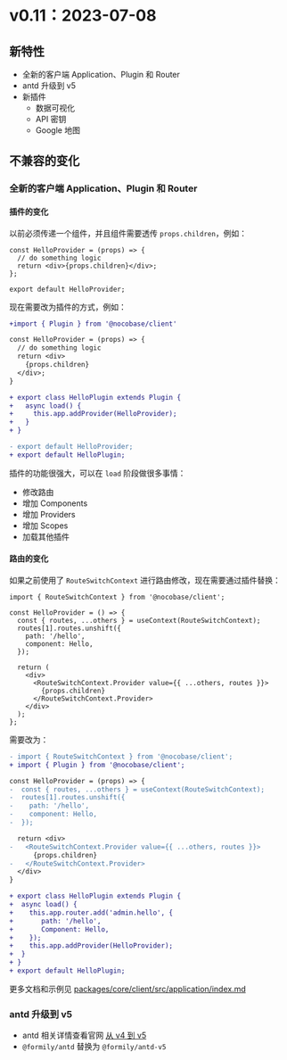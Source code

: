 # v0.11：2023-07-08

## 新特性

- 全新的客户端 Application、Plugin 和 Router
- antd 升级到 v5
- 新插件
  - 数据可视化
  - API 密钥
  - Google 地图

## 不兼容的变化

### 全新的客户端 Application、Plugin 和 Router

#### 插件的变化

以前必须传递一个组件，并且组件需要透传 `props.children`，例如：

```tsx | pure
const HelloProvider = (props) => {
  // do something logic
  return <div>{props.children}</div>;
};

export default HelloProvider;
```

现在需要改为插件的方式，例如：

```diff | pure
+import { Plugin } from '@nocobase/client'

const HelloProvider = (props) => {
  // do something logic
  return <div>
    {props.children}
  </div>;
}

+ export class HelloPlugin extends Plugin {
+   async load() {
+     this.app.addProvider(HelloProvider);
+   }
+ }

- export default HelloProvider;
+ export default HelloPlugin;
```

插件的功能很强大，可以在 `load` 阶段做很多事情：

- 修改路由
- 增加 Components
- 增加 Providers
- 增加 Scopes
- 加载其他插件

#### 路由的变化

如果之前使用了 `RouteSwitchContext` 进行路由修改，现在需要通过插件替换：

```tsx | pure
import { RouteSwitchContext } from '@nocobase/client';

const HelloProvider = () => {
  const { routes, ...others } = useContext(RouteSwitchContext);
  routes[1].routes.unshift({
    path: '/hello',
    component: Hello,
  });

  return (
    <div>
      <RouteSwitchContext.Provider value={{ ...others, routes }}>
        {props.children}
      </RouteSwitchContext.Provider>
    </div>
  );
};
```

需要改为：

```diff | pure
- import { RouteSwitchContext } from '@nocobase/client';
+ import { Plugin } from '@nocobase/client';

const HelloProvider = (props) => {
-  const { routes, ...others } = useContext(RouteSwitchContext);
-  routes[1].routes.unshift({
-    path: '/hello',
-    component: Hello,
-  });

  return <div>
-   <RouteSwitchContext.Provider value={{ ...others, routes }}>
      {props.children}
-   </RouteSwitchContext.Provider>
  </div>
}

+ export class HelloPlugin extends Plugin {
+  async load() {
+    this.app.router.add('admin.hello', {
+       path: '/hello',
+       Component: Hello,
+    });
+    this.app.addProvider(HelloProvider);
+  }
+ }
+ export default HelloPlugin;
```

更多文档和示例见 [packages/core/client/src/application/index.md](https://github.com/nocobase/nocobase/blob/main/packages/core/client/src/application/index.md)

### antd 升级到 v5

- antd 相关详情查看官网 [从 v4 到 v5](https://ant.design/docs/react/migration-v5-cn)
- `@formily/antd` 替换为 `@formily/antd-v5`
